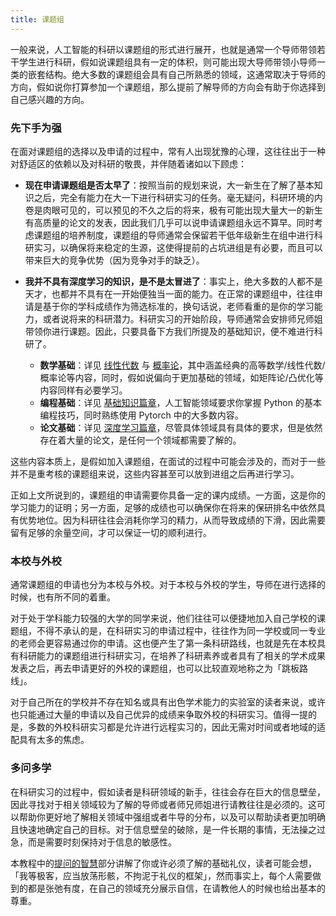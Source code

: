 ```yaml
---
title: 课题组
---
```


一般来说，人工智能的科研以课题组的形式进行展开，也就是通常一个导师带领若干学生进行科研，假如说课题组具有一定的体积，则可能出现大导师带领小导师一类的嵌套结构。绝大多数的课题组会具有自己所熟悉的领域，这通常取决于导师的方向，假如说你打算参加一个课题组，那么提前了解导师的方向会有助于你选择到自己感兴趣的方向。

### 先下手为强

在面对课题组的选择以及申请的过程中，常有人出现犹豫的心理，这往往出于一种对舒适区的依赖以及对科研的敬畏，并伴随着诸如以下顾虑：

- **现在申请课题组是否太早了**：按照当前的规划来说，大一新生在了解了基本知识之后，完全有能力在大一下进行科研实习的任务。毫无疑问，科研环境的内卷是肉眼可见的，可以预见的不久之后的将来，极有可能出现大量大一的新生有高质量的论文的发表，因此我们几乎可以说申请课题组永远不算早。同时考虑课题组的培养制度，课题组的导师通常会保留若干低年级新生在组中进行科研实习，以确保将来稳定的生源，这使得提前的占坑进组是有必要，而且可以带来巨大的竞争优势（因为竞争对手的缺乏）。
- **我并不具有深度学习的知识，是不是太冒进了**：事实上，绝大多数的人都不是天才，也都并不具有在一开始便独当一面的能力。在正常的课题组中，往往申请是基于你的学科成绩作为筛选标准的，换句话说，老师看重的是你的学习能力，或者说将来的科研潜力。科研实习的开始阶段，导师通常会安排师兄师姐带领你进行课题。因此，只要具备下方我们所提及的基础知识，便不难进行科研了。

    - **数学基础**：详见 [线性代数](../学习路线/基础知识/线性代数) 与 [概率论](../学习路线/基础知识/概率论)，其中涵盖经典的高等数学/线性代数/概率论等内容，同时，假如说偏向于更加基础的领域，如矩阵论/凸优化等内容同样有必要学习。
    - **编程基础**：详见 [基础知识篇章](../学习路线/基础知识/编程)，人工智能领域要求你掌握 Python 的基本编程技巧，同时熟练使用 Pytorch 中的大多数内容。
    - **论文基础**：详见 [深度学习篇章](../学习路线/深度学习)，尽管具体领域具有具体的要求，但是依然存在着大量的论文，是任何一个领域都需要了解的。

这些内容本质上，是假如加入课题组，在面试的过程中可能会涉及的，而对于一些并不是重考核的课题组来说，这些内容甚至可以放到进组之后再进行学习。

正如上文所说到的，课题组的申请需要你具备一定的课内成绩。一方面，这是你的学习能力的证明；另一方面，足够的成绩也可以确保你在将来的保研排名中依然具有优势地位。因为科研往往会消耗你学习的精力，从而导致成绩的下滑，因此需要留有足够的余量空间，才可以保证一切的顺利进行。

### 本校与外校

通常课题组的申请也分为本校与外校。对于本校与外校的学生，导师在进行选择的时候，也有所不同的着重。

对于处于学科能力较强的大学的同学来说，他们往往可以便捷地加入自己学校的课题组，不得不承认的是，在科研实习的申请过程中，往往作为同一学校或同一专业的老师会更容易通过你的申请。这也便产生了第一条科研路线，也就是先在本校具有科研能力的课题组进行科研实习，在培养了科研素养或者具有了相关的学术成果发表之后，再去申请更好的外校的课题组，也可以比较直观地称之为「跳板路线」。

对于自己所在的学校并不存在知名或具有出色学术能力的实验室的读者来说，或许也只能通过大量的申请以及自己优异的成绩来争取外校的科研实习。值得一提的是，多数的外校科研实习都是允许进行远程实习的，因此无需对时间或者地域的适配具有太多的焦虑。

### 多问多学

在科研实习的过程中，假如读者是科研领域的新手，往往会存在巨大的信息壁垒，因此寻找对于相关领域较为了解的导师或者师兄师姐进行请教往往是必须的。这可以帮助你更好地了解相关领域中强组或者牛导的分布，以及可以帮助读者更加明确且快速地确定自己的目标。对于信息壁垒的破除，是一件长期的事情，无法操之过急，而是需要时刻保持对于信息的敏感性。

本教程中的[提问的智慧](../学习路线/基础技能/提问的智慧)部分讲解了你或许必须了解的基础礼仪，读者可能会想，「我等极客，应当放荡形骸，不拘泥于礼仪的框架」，然而事实上，每个人需要做到的都是张弛有度，在自己的领域充分展示自信，在请教他人的时候也给出基本的尊重。
